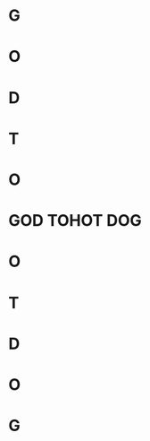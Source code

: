 #       G
#       O
#       D
#
#       T
#       O
# GOD TOHOT DOG
#       O
#       T
#
#       D
#       O
#       G

